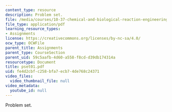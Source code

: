 ```yaml
---
content_type: resource
description: Problem set.
file: /media/courses/10-37-chemical-and-biological-reaction-engineering-spring-2007/fe4d2cbfc258bfa7ecb74de768c24371_pset01.pdf
file_type: application/pdf
learning_resource_types:
- Assignments
license: https://creativecommons.org/licenses/by-nc-sa/4.0/
ocw_type: OCWFile
parent_title: Assignments
parent_type: CourseSection
parent_uid: 59c5aafb-4d60-a558-f8cd-d39db174314a
resourcetype: Document
title: pset01.pdf
uid: fe4d2cbf-c258-bfa7-ecb7-4de768c24371
video_files:
  video_thumbnail_file: null
video_metadata:
  youtube_id: null
---
```

Problem set.